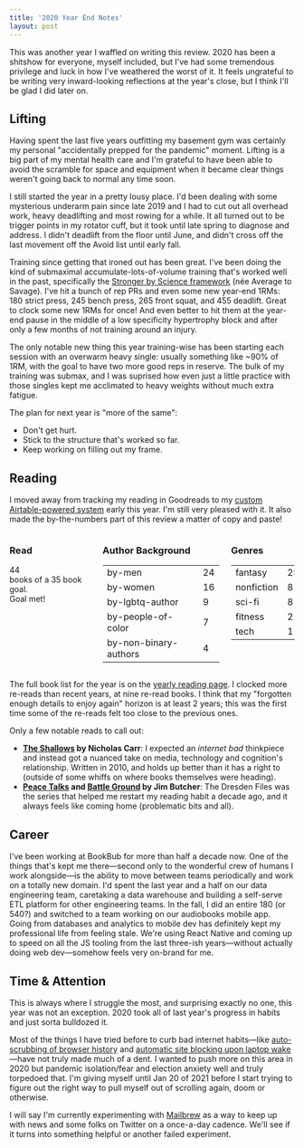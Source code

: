 ```yaml
---
title: '2020 Year End Notes'
layout: post
---
```


This was another year I waffled on writing this review. 2020 has been a shitshow for everyone, myself included, but I've had some tremendous privilege and luck in how I've weathered the worst of it. It feels ungrateful to be writing very inward-looking reflections at the year's close, but I think I'll be glad I did later on.

## Lifting

Having spent the last five years outfitting my basement gym was certainly my personal "accidentally prepped for the pandemic" moment. Lifting is a big part of my mental health care and I'm grateful to have been able to avoid the scramble for space and equipment when it became clear things weren't going back to normal any time soon.

I still started the year in a pretty lousy place. I'd been dealing with some mysterious underarm pain since late 2019 and I had to cut out all overhead work, heavy deadlifting and most rowing for a while. It all turned out to be trigger points in my rotator cuff, but it took until late spring to diagnose and address. I didn't deadlift from the floor until June, and didn't cross off the last movement off the Avoid list until early fall.

Training since getting that ironed out has been great. I've been doing the kind of submaximal accumulate-lots-of-volume training that's worked well in the past, specifically the [Stronger by Science framework](https://www.strongerbyscience.com/program-bundle/) (née Average to Savage). I've hit a bunch of rep PRs and even some new year-end 1RMs: 180 strict press, 245 bench press, 265 front squat, and 455 deadlift. Great to clock some new 1RMs for once! And even better to hit them at the year-end pause in the middle of a low specificity hypertrophy block and after only a few months of not training around an injury.

The only notable new thing this year training-wise has been starting each session with an overwarm heavy single: usually something like ~90% of 1RM, with the goal to have two more good reps in reserve. The bulk of my training was submax, and I was suprised how even just a little practice with those singles kept me acclimated to heavy weights without much extra fatigue.

The plan for next year is "more of the same": 

* Don't get hurt. 
* Stick to the structure that's worked so far.
* Keep working on filling out my frame.

## Reading

I moved away from tracking my reading in Goodreads to my [custom Airtable-powered system](https://thegreata.pe/articles/2020/02/17/building-a-custom-reading-list-with-airtable/) early this year. I'm still very pleased with it. It also made the by-the-numbers part of this review a matter of copy and paste!

<div class="reading">
<div class="columns">
<div class="column">
<div class="box stats-box has-text-centered">
<h3 class="title is-5">Read</h3>
<div class="title read-count is-1">44</div>
books of a 35 book goal.
<div id="progress-to-date">Goal met!</div>
</div>
</div>
<div class="column">
<div class="box stats-box">
<h3 class="has-text-centered title is-5">Author Background</h3>
<table class="table is-fullwidth">
<tbody>
<tr>
<td>by-men</td>
<td>24</td>
</tr>
<tr>
<td>by-women</td>
<td>16</td>
</tr>
<tr>
<td>by-lgbtq-author</td>
<td>9</td>
</tr>
<tr>
<td>by-people-of-color</td>
<td>7</td>
</tr>
<tr>
<td>by-non-binary-authors</td>
<td>4</td>
</tr>
</tbody>
</table>
</div>
</div>
<div class="column">
<div class="box stats-box">
<h3 class="has-text-centered title is-5">Genres</h3>
<table class="table is-fullwidth">
<tbody>
<tr>
<td>fantasy</td>
<td>25</td>
</tr>
<tr>
<td>nonfiction</td>
<td>8</td>
</tr>
<tr>
<td>sci-fi</td>
<td>8</td>
</tr>
<tr>
<td>fitness</td>
<td>2</td>
</tr>
<tr>
<td>tech</td>
<td>1</td>
</tr>
</tbody>
</table>
</div>
</div>
</div>
</div>

<p></p>

The full book list for the year is on the [yearly reading page](https://thegreata.pe/reading/). I clocked more re-reads than recent years, at nine re-read books. I think that my "forgotten enough details to enjoy again" horizon is at least 2 years; this was the first time some of the re-reads felt too close to the previous ones.

 Only a few notable reads to call out:
- **[The Shallows](https://www.portersquarebooks.com/book/9780393339758) by Nicholas Carr**: I expected an *internet bad* thinkpiece and instead got a nuanced take on media, technology and cognition's relationship. Written in 2010, and holds up better than it has a right to (outside of some whiffs on where books themselves were heading).
- **[Peace Talks](https://www.portersquarebooks.com/book/9780451464415) and [Battle Ground](https://www.portersquarebooks.com/book/9780593199305) by Jim Butcher**: The Dresden Files was the series that helped me restart my reading habit a decade ago, and it always feels like coming home (problematic bits and all).


## Career

I've been working at BookBub for more than half a decade now. One of the things that's kept me there—second only to the wonderful crew of humans I work alongside—is the ability to move between teams periodically and work on a totally new domain. I'd spent the last year and a half on our data engineering team, caretaking a data warehouse and building a self-serve ETL platform for other engineering teams. In the fall, I did an entire 180 (or 540?) and switched to a team working on our audiobooks mobile app. Going from databases and analytics to mobile dev has definitely kept my professional life from feeling stale. We're using React Native and coming up to speed on all the JS tooling from the last three-ish years—without actually doing web dev—somehow feels very on-brand for me.

## Time & Attention

This is always where I struggle the most, and surprising exactly no one, this year was not an exception. 2020 took all of last year's progress in habits and just sorta bulldozed it.

Most of the things I have tried before to curb bad internet habits—like [auto-scrubbing of browser history](https://thegreata.pe/articles/2020/05/07/attentional-homesteading/) and [automatic site blocking upon laptop wake](https://thegreata.pe/articles/2016/08/28/defusing-distracting-defaults/)—have not truly made much of a dent. I wanted to push more on this area in 2020 but pandemic isolation/fear and election anxiety well and truly torpedoed that. I'm giving myself until Jan 20 of 2021 before I start trying to figure out the right way to pull myself out of scrolling again, doom or otherwise.

I will say I'm currently experimenting with [Mailbrew](https://mailbrew.com/) as a way to keep up with news and some folks on Twitter on a once-a-day cadence. We'll see if it turns into something helpful or another failed experiment.
